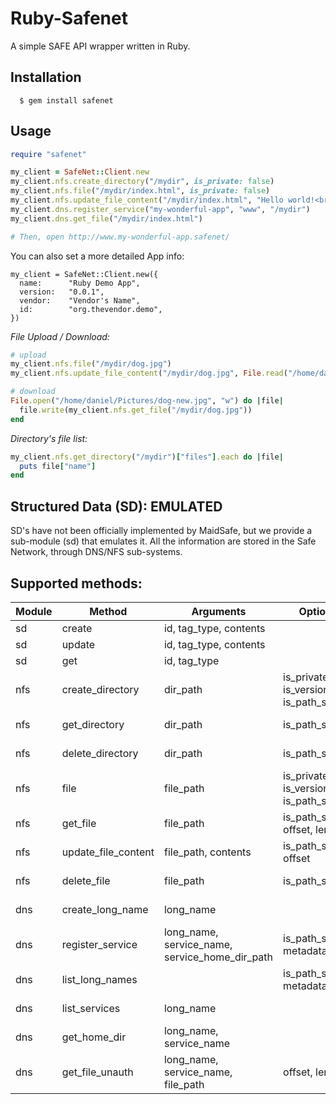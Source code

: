 # Ruby-Safenet

A simple SAFE API wrapper written in Ruby.

## Installation
```
  $ gem install safenet
```

## Usage

```ruby
require "safenet"

my_client = SafeNet::Client.new
my_client.nfs.create_directory("/mydir", is_private: false)
my_client.nfs.file("/mydir/index.html", is_private: false)
my_client.nfs.update_file_content("/mydir/index.html", "Hello world!<br>I'm a webpage :D")
my_client.dns.register_service("my-wonderful-app", "www", "/mydir")
my_client.dns.get_file("/mydir/index.html")

# Then, open http://www.my-wonderful-app.safenet/
```

You can also set a more detailed App info:
```
my_client = SafeNet::Client.new({
  name:      "Ruby Demo App",
  version:   "0.0.1",
  vendor:    "Vendor's Name",
  id:        "org.thevendor.demo",
})
```

*File Upload / Download:*
```ruby
# upload
my_client.nfs.file("/mydir/dog.jpg")
my_client.nfs.update_file_content("/mydir/dog.jpg", File.read("/home/daniel/Pictures/dog.jpg"))

# download
File.open("/home/daniel/Pictures/dog-new.jpg", "w") do |file|
  file.write(my_client.nfs.get_file("/mydir/dog.jpg"))
end
```

*Directory's file list:*
```ruby
my_client.nfs.get_directory("/mydir")["files"].each do |file|
  puts file["name"]
end
```

## Structured Data (SD): **EMULATED**
SD's have not been officially implemented by MaidSafe, but we provide a sub-module (sd) that emulates it.
All the information are stored in the Safe Network, through DNS/NFS sub-systems.

## Supported methods:
|Module|Method|Arguments|Optional|Doc|
|------|------|---------|--------|---|
|sd|create|id, tag_type, contents|||
|sd|update|id, tag_type, contents|||
|sd|get|id, tag_type|||
|nfs|create_directory|dir_path|is_private, is_versioned, is_path_shared|https://maidsafe.readme.io/docs/nfs-create-directory|
|nfs|get_directory|dir_path|is_path_shared|https://maidsafe.readme.io/docs/nfs-get-directory|
|nfs|delete_directory|dir_path|is_path_shared|https://maidsafe.readme.io/docs/nfs-create-directory|
|nfs|file|file_path|is_private, is_versioned, is_path_shared|https://maidsafe.readme.io/docs/nfsfile|
|nfs|get_file|file_path|is_path_shared, offset, length|https://maidsafe.readme.io/docs/nfs-get-file|
|nfs|update_file_content|file_path, contents|is_path_shared, offset|https://maidsafe.readme.io/docs/nfs-update-file-content|
|nfs|delete_file|file_path|is_path_shared|https://maidsafe.readme.io/docs/nfs-delete-file|
|dns|create_long_name|long_name||https://maidsafe.readme.io/docs/dns-create-long-name|
|dns|register_service|long_name, service_name, service_home_dir_path|is_path_shared, metadata|https://maidsafe.readme.io/docs/dns-register-service|
|dns|list_long_names||is_path_shared, metadata|https://maidsafe.readme.io/docs/dns-list-long-names|
|dns|list_services|long_name||https://maidsafe.readme.io/docs/dns-list-services|
|dns|get_home_dir|long_name, service_name||https://maidsafe.readme.io/docs/dns-get-home-dir|
|dns|get_file_unauth|long_name, service_name, file_path|offset, length|https://maidsafe.readme.io/docs/dns-get-file-unauth|
